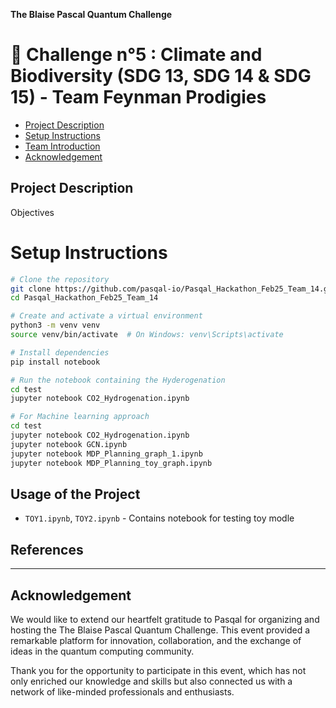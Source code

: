 **The Blaise Pascal Quantum Challenge**
# :space_invader: Challenge n°5 : Climate and Biodiversity (SDG 13, SDG 14 & SDG 15) - Team Feynman Prodigies 

  - [Project Description](#Projectdescription)
- [ Setup Instructions](#SetupInstructions)
-  [Team Introduction](#team-introduction)
- [Acknowledgement](#Acknowledgement)







## Project Description 

Objectives



# Setup Instructions
```bash
# Clone the repository
git clone https://github.com/pasqal-io/Pasqal_Hackathon_Feb25_Team_14.git
cd Pasqal_Hackathon_Feb25_Team_14

# Create and activate a virtual environment
python3 -m venv venv
source venv/bin/activate  # On Windows: venv\Scripts\activate

# Install dependencies
pip install notebook

# Run the notebook containing the Hyderogenation 
cd test
jupyter notebook CO2_Hydrogenation.ipynb

# For Machine learning approach
cd test
jupyter notebook CO2_Hydrogenation.ipynb
jupyter notebook GCN.ipynb
jupyter notebook MDP_Planning_graph_1.ipynb
jupyter notebook MDP_Planning_toy_graph.ipynb
```
## Usage of the Project
- `TOY1.ipynb`, `TOY2.ipynb`  - Contains notebook for testing toy modle
## References 

----------------------

## Acknowledgement
We would like to extend our heartfelt gratitude to Pasqal for organizing and hosting the The Blaise Pascal Quantum Challenge. This event provided a remarkable platform for innovation, collaboration, and the exchange of ideas in the quantum computing community.

Thank you for the opportunity to participate in this event, which has not only enriched our knowledge and skills but also connected us with a network of like-minded professionals and enthusiasts.

